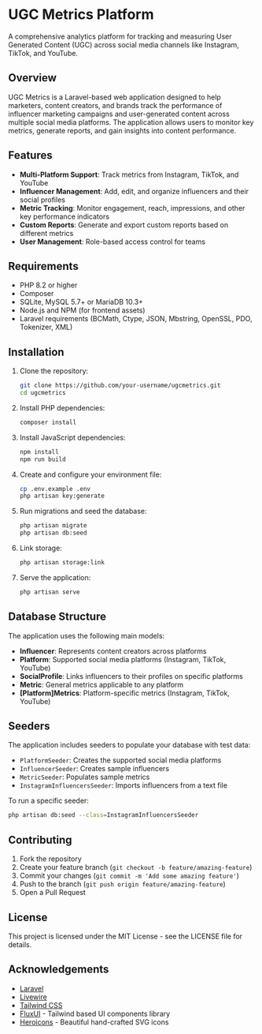 # UGC Metrics Platform

A comprehensive analytics platform for tracking and measuring User Generated Content (UGC) across social media channels like Instagram, TikTok, and YouTube.

## Overview

UGC Metrics is a Laravel-based web application designed to help marketers, content creators, and brands track the performance of influencer marketing campaigns and user-generated content across multiple social media platforms. The application allows users to monitor key metrics, generate reports, and gain insights into content performance.

## Features

- **Multi-Platform Support**: Track metrics from Instagram, TikTok, and YouTube
- **Influencer Management**: Add, edit, and organize influencers and their social profiles
- **Metric Tracking**: Monitor engagement, reach, impressions, and other key performance indicators
- **Custom Reports**: Generate and export custom reports based on different metrics
- **User Management**: Role-based access control for teams

## Requirements

- PHP 8.2 or higher
- Composer
- SQLite, MySQL 5.7+ or MariaDB 10.3+
- Node.js and NPM (for frontend assets)
- Laravel requirements (BCMath, Ctype, JSON, Mbstring, OpenSSL, PDO, Tokenizer, XML)

## Installation

1. Clone the repository:
   ```bash
   git clone https://github.com/your-username/ugcmetrics.git
   cd ugcmetrics
   ```

2. Install PHP dependencies:
   ```bash
   composer install
   ```

3. Install JavaScript dependencies:
   ```bash
   npm install
   npm run build
   ```

4. Create and configure your environment file:
   ```bash
   cp .env.example .env
   php artisan key:generate
   ```

5. Run migrations and seed the database:
   ```bash
   php artisan migrate
   php artisan db:seed
   ```

6. Link storage:
   ```bash
   php artisan storage:link
   ```

7. Serve the application:
   ```bash
   php artisan serve
   ```

## Database Structure

The application uses the following main models:

- **Influencer**: Represents content creators across platforms
- **Platform**: Supported social media platforms (Instagram, TikTok, YouTube)
- **SocialProfile**: Links influencers to their profiles on specific platforms
- **Metric**: General metrics applicable to any platform
- **[Platform]Metrics**: Platform-specific metrics (Instagram, TikTok, YouTube)

## Seeders

The application includes seeders to populate your database with test data:

- `PlatformSeeder`: Creates the supported social media platforms
- `InfluencerSeeder`: Creates sample influencers
- `MetricSeeder`: Populates sample metrics
- `InstagramInfluencersSeeder`: Imports influencers from a text file

To run a specific seeder:
```bash
php artisan db:seed --class=InstagramInfluencersSeeder
```

## Contributing

1. Fork the repository
2. Create your feature branch (`git checkout -b feature/amazing-feature`)
3. Commit your changes (`git commit -m 'Add some amazing feature'`)
4. Push to the branch (`git push origin feature/amazing-feature`)
5. Open a Pull Request

## License

This project is licensed under the MIT License - see the LICENSE file for details.

## Acknowledgements

- [Laravel](https://laravel.com/)
- [Livewire](https://laravel-livewire.com/)
- [Tailwind CSS](https://tailwindcss.com/)
- [FluxUI](https://fluxui.dev/) - Tailwind based UI components library
- [Heroicons](https://heroicons.com/) - Beautiful hand-crafted SVG icons